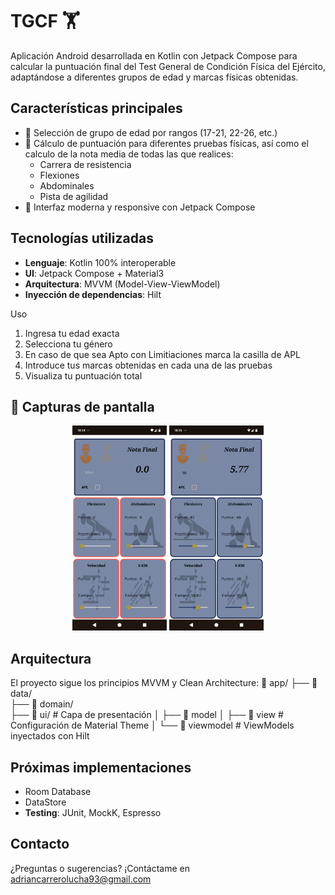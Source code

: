 # TGCF 🏋️
Aplicación Android desarrollada en Kotlin con Jetpack Compose para calcular la puntuación final del Test General de Condición Física del Ejército, adaptándose a diferentes grupos de edad y marcas físicas obtenidas.

## Características principales
- 📅 Selección de grupo de edad por rangos (17-21, 22-26, etc.)
- 🏃 Cálculo de puntuación para diferentes pruebas físicas, así como el calculo de la nota media de todas las que realices:
  - Carrera de resistencia
  - Flexiones
  - Abdominales
  - Pista de agilidad
- 📱 Interfaz moderna y responsive con Jetpack Compose

## Tecnologías utilizadas
- **Lenguaje**: Kotlin 100% interoperable
- **UI**: Jetpack Compose + Material3
- **Arquitectura**: MVVM (Model-View-ViewModel)
- **Inyección de dependencias**: Hilt

Uso
1. Ingresa tu edad exacta
2. Selecciona tu género
3. En caso de que sea Apto con Limitiaciones marca la casilla de APL
4. Introduce tus marcas obtenidas en cada una de las pruebas
5. Visualiza tu puntuación total

## 📸 Capturas de pantalla

<div align="center">
  <img src="screenshots/main-screen.png" width="30%"/>
  <img src="screenshots/results-screen.png" width="30%"/> 
</div>

## Arquitectura
El proyecto sigue los principios MVVM y Clean Architecture:
📁 app/
├── 📁 data/        
├── 📁 domain/      
├── 📁 ui/ # Capa de presentación
│   ├── 📁 model 
│   ├── 📁 view     # Configuración de Material Theme
│   └── 📁 viewmodel # ViewModels inyectados con Hilt

## Próximas implementaciones
-  Room Database
-  DataStore
- **Testing**: JUnit, MockK, Espresso

## Contacto
¿Preguntas o sugerencias? ¡Contáctame en adriancarrerolucha93@gmail.com
